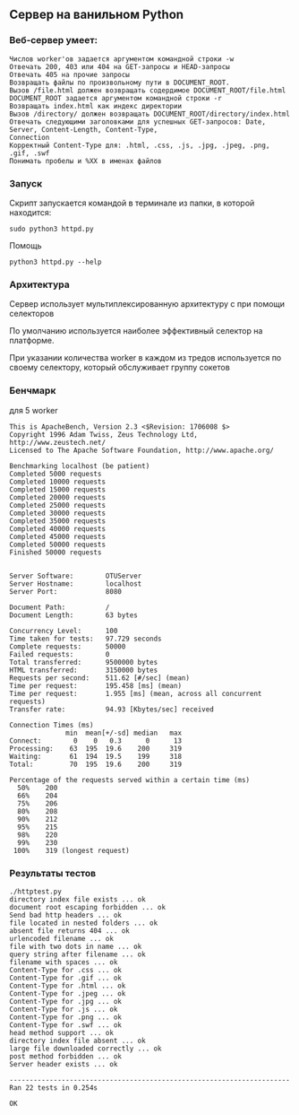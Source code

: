## Cервер на ванильном Python
### Веб‐сервер умеет:
```Масштабироваться на несколько worker'ов
Числов worker'ов задается аргументом командной строки ‐w
Отвечать 200, 403 или 404 на GET‐запросы и HEAD‐запросы
Отвечать 405 на прочие запросы
Возвращать файлы по произвольному пути в DOCUMENT_ROOT.
Вызов /file.html должен возвращать содердимое DOCUMENT_ROOT/file.html
DOCUMENT_ROOT задается аргументом командной строки ‐r
Возвращать index.html как индекс директории
Вызов /directory/ должен возвращать DOCUMENT_ROOT/directory/index.html
Отвечать следующими заголовками для успешных GET‐запросов: Date, Server, Content‐Length, Content‐Type,
Connection
Корректный Content‐Type для: .html, .css, .js, .jpg, .jpeg, .png, .gif, .swf
Понимать пробелы и %XX в именах файлов
```


### Запуск

Скрипт запускается командой в терминале из папки, в которой находится:

`sudo python3 httpd.py`

Помощь

`python3 httpd.py --help`

### Архитектура

Сервер использует мультиплексированную архитектуру с при помощи селекторов

По умолчанию используется наиболее эффективный селектор на платформе.

При указании количества worker в каждом из тредов используется по своему селектору,
который обслуживает группу сокетов

### Бенчмарк

для 5 worker

```ab -n 50000 -c 100 -r "http://localhost:8080/"
This is ApacheBench, Version 2.3 <$Revision: 1706008 $>
Copyright 1996 Adam Twiss, Zeus Technology Ltd, http://www.zeustech.net/
Licensed to The Apache Software Foundation, http://www.apache.org/

Benchmarking localhost (be patient)
Completed 5000 requests
Completed 10000 requests
Completed 15000 requests
Completed 20000 requests
Completed 25000 requests
Completed 30000 requests
Completed 35000 requests
Completed 40000 requests
Completed 45000 requests
Completed 50000 requests
Finished 50000 requests


Server Software:        OTUServer
Server Hostname:        localhost
Server Port:            8080

Document Path:          /
Document Length:        63 bytes

Concurrency Level:      100
Time taken for tests:   97.729 seconds
Complete requests:      50000
Failed requests:        0
Total transferred:      9500000 bytes
HTML transferred:       3150000 bytes
Requests per second:    511.62 [#/sec] (mean)
Time per request:       195.458 [ms] (mean)
Time per request:       1.955 [ms] (mean, across all concurrent requests)
Transfer rate:          94.93 [Kbytes/sec] received

Connection Times (ms)
              min  mean[+/-sd] median   max
Connect:        0    0   0.3      0      13
Processing:    63  195  19.6    200     319
Waiting:       61  194  19.5    199     318
Total:         70  195  19.6    200     319

Percentage of the requests served within a certain time (ms)
  50%    200
  66%    204
  75%    206
  80%    208
  90%    212
  95%    215
  98%    220
  99%    230
 100%    319 (longest request)
```
### Результаты тестов

```
./httptest.py
directory index file exists ... ok
document root escaping forbidden ... ok
Send bad http headers ... ok
file located in nested folders ... ok
absent file returns 404 ... ok
urlencoded filename ... ok
file with two dots in name ... ok
query string after filename ... ok
filename with spaces ... ok
Content-Type for .css ... ok
Content-Type for .gif ... ok
Content-Type for .html ... ok
Content-Type for .jpeg ... ok
Content-Type for .jpg ... ok
Content-Type for .js ... ok
Content-Type for .png ... ok
Content-Type for .swf ... ok
head method support ... ok
directory index file absent ... ok
large file downloaded correctly ... ok
post method forbidden ... ok
Server header exists ... ok

----------------------------------------------------------------------
Ran 22 tests in 0.254s

OK

```